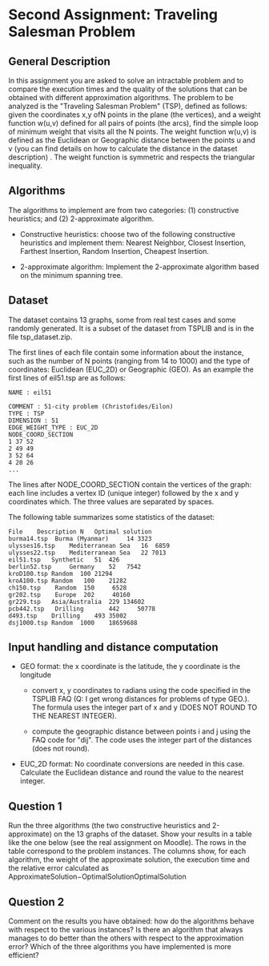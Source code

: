 # Second Assignment: Traveling Salesman Problem

## General Description
In this assignment you are asked to solve an intractable problem and to compare the execution times and the quality of the solutions that can be obtained with different approximation algorithms.
The problem to be analyzed is the "Traveling Salesman Problem" (TSP), defined as follows: given the coordinates x,y ofN points in the plane (the vertices), and a weight function w(u,v) defined for all pairs of points (the arcs), find the simple loop of minimum weight that visits all the N points. The weight function w(u,v) is defined as the Euclidean or Geographic distance between the points u and v (you can find details on how to calculate the distance in the dataset description) . The weight function is symmetric and respects the triangular inequality.

## Algorithms
The algorithms to implement are from two categories: (1) constructive heuristics; and (2) 2-approximate algorithm. 

* Constructive heuristics: choose two of the following constructive heuristics and implement them: Nearest Neighbor, Closest Insertion, Farthest Insertion, Random Insertion, Cheapest Insertion.

* 2-approximate algorithm: Implement the 2-approximate algorithm based on the minimum spanning tree.

## Dataset
The dataset contains 13 graphs, some from real test cases and some randomly generated. It is a subset of the dataset from TSPLIB and is in the file tsp_dataset.zip.

The first lines of each file contain some information about the instance, such as the number of N points (ranging from 14 to 1000) and the type of coordinates: Euclidean (EUC_2D) or Geographic (GEO). As an example the first lines of eil51.tsp are as follows:
```
NAME : eil51

COMMENT : 51-city problem (Christofides/Eilon)
TYPE : TSP
DIMENSION : 51
EDGE_WEIGHT_TYPE : EUC_2D
NODE_COORD_SECTION
1 37 52
2 49 49
3 52 64
4 20 26
...
```
The lines after NODE_COORD_SECTION contain the vertices of the graph: each line includes a vertex ID (unique integer) followed by the x and y coordinates which. The three values are separated by spaces. 

The following table summarizes some statistics of the dataset:

```
File	Description	N	Optimal solution
burma14.tsp	 Burma (Myanmar)	 14	3323
ulysses16.tsp	 Mediterranean Sea	 16	 6859
ulysses22.tsp	 Mediterranean Sea	 22	7013
eil51.tsp	Synthetic	51	426
berlin52.tsp	 Germany	52 	 7542
kroD100.tsp	Random	100	21294
kroA100.tsp	Random 	 100	21282
ch150.tsp	 Random	 150	 6528
gr202.tsp	 Europe	 202	 40160
gr229.tsp	Asia/Australia	229	134602
pcb442.tsp	 Drilling		442 	50778 
d493.tsp	Drilling	493	35002
dsj1000.tsp	Random	1000 	18659688 
```

## Input handling and distance computation
* GEO format: the x coordinate is the latitude, the y coordinate is the longitude
    * convert x, y coordinates to radians using the code specified in the TSPLIB FAQ (Q: I get wrong distances for problems of type GEO.). The formula uses the integer part of x and y (DOES NOT ROUND TO THE NEAREST INTEGER).
    
    * compute the geographic distance between points i and j using the FAQ code for "dij". The code uses the integer part of the distances (does not round).

* EUC_2D format: No coordinate conversions are needed in this case. Calculate the Euclidean distance and round the value to the nearest integer.

## Question 1
Run the three algorithms (the two constructive heuristics and 2-approximate) on the 13 graphs of the dataset. Show your results in a table like the one below (see the real assignment on Moodle). The rows in the table correspond to the problem instances. The columns show, for each algorithm, the weight of the approximate solution, the execution time and the relative error calculated as
ApproximateSolution−OptimalSolutionOptimalSolution

## Question 2
Comment on the results you have obtained: how do the algorithms behave with respect to the various instances? Is there an algorithm that always manages to do better than the others with respect to the approximation error? Which of the three algorithms you have implemented is more efficient?